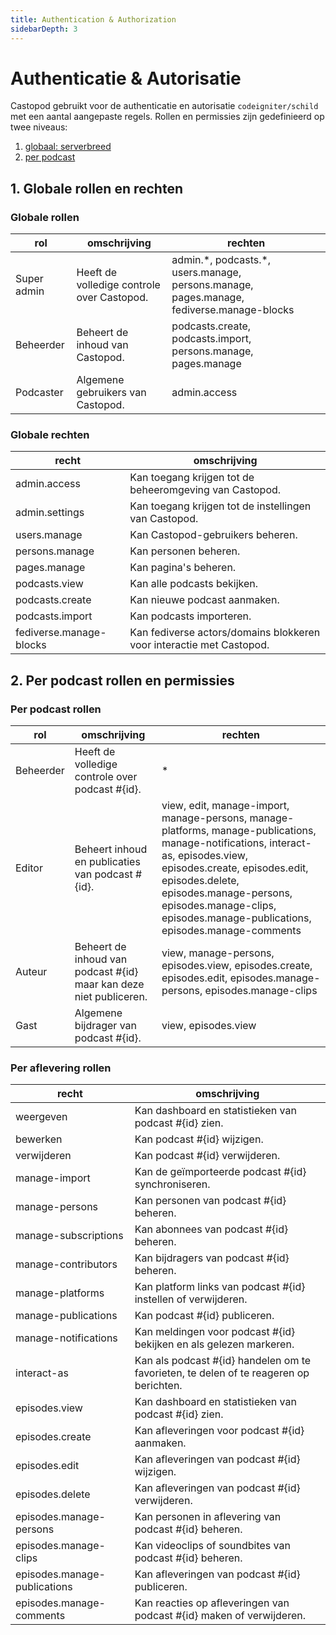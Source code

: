 ```yaml
---
title: Authentication & Authorization
sidebarDepth: 3
---
```


# Authenticatie & Autorisatie

Castopod gebruikt voor de authenticatie en autorisatie `codeigniter/schild` met
een aantal aangepaste regels. Rollen en permissies zijn gedefinieerd op twee
niveaus:

1. [globaal: serverbreed](#1-instance-wide-roles-and-permissions)
2. [per podcast](#2-per-podcast-roles-and-permissions)

## 1. Globale rollen en rechten

### Globale rollen

<!-- AUTH-INSTANCE-ROLES-LIST:START - Do not remove or modify this section -->

| rol         | omschrijving                               | rechten                                                                                    |
| ----------- | ------------------------------------------ | ------------------------------------------------------------------------------------------ |
| Super admin | Heeft de volledige controle over Castopod. | admin.\*, podcasts.\*, users.manage, persons.manage, pages.manage, fediverse.manage-blocks |
| Beheerder   | Beheert de inhoud van Castopod.            | podcasts.create, podcasts.import, persons.manage, pages.manage                             |
| Podcaster   | Algemene gebruikers van Castopod.          | admin.access                                                                               |

<!-- AUTH-INSTANCE-ROLES-LIST:END -->

### Globale rechten

<!-- AUTH-INSTANCE-PERMISSIONS-LIST:START - Do not remove or modify this section -->

| recht                   | omschrijving                                                         |
| ----------------------- | -------------------------------------------------------------------- |
| admin.access            | Kan toegang krijgen tot de beheeromgeving van Castopod.              |
| admin.settings          | Kan toegang krijgen tot de instellingen van Castopod.                |
| users.manage            | Kan Castopod-gebruikers beheren.                                     |
| persons.manage          | Kan personen beheren.                                                |
| pages.manage            | Kan pagina's beheren.                                                |
| podcasts.view           | Kan alle podcasts bekijken.                                          |
| podcasts.create         | Kan nieuwe podcast aanmaken.                                         |
| podcasts.import         | Kan podcasts importeren.                                             |
| fediverse.manage-blocks | Kan fediverse actors/domains blokkeren voor interactie met Castopod. |

<!-- AUTH-INSTANCE-PERMISSIONS-LIST:END -->

## 2. Per podcast rollen en permissies

### Per podcast rollen

<!-- AUTH-PODCAST-ROLES-LIST:START - Do not remove or modify this section -->

| rol       | omschrijving                                                       | rechten                                                                                                                                                                                                                                                                                     |
| --------- | ------------------------------------------------------------------ | ------------------------------------------------------------------------------------------------------------------------------------------------------------------------------------------------------------------------------------------------------------------------------------------- |
| Beheerder | Heeft de volledige controle over podcast #{id}.                    | \*                                                                                                                                                                                                                                                                                          |
| Editor    | Beheert inhoud en publicaties van podcast #{id}.                   | view, edit, manage-import, manage-persons, manage-platforms, manage-publications, manage-notifications, interact-as, episodes.view, episodes.create, episodes.edit, episodes.delete, episodes.manage-persons, episodes.manage-clips, episodes.manage-publications, episodes.manage-comments |
| Auteur    | Beheert de inhoud van podcast #{id} maar kan deze niet publiceren. | view, manage-persons, episodes.view, episodes.create, episodes.edit, episodes.manage-persons, episodes.manage-clips                                                                                                                                                                         |
| Gast      | Algemene bijdrager van podcast #{id}.                              | view, episodes.view                                                                                                                                                                                                                                                                         |

<!-- AUTH-PODCAST-ROLES-LIST:END -->

### Per aflevering rollen

<!-- AUTH-PODCAST-PERMISSIONS-LIST:START - Do not remove or modify this section -->

| recht                        | omschrijving                                                                           |
| ---------------------------- | -------------------------------------------------------------------------------------- |
| weergeven                    | Kan dashboard en statistieken van podcast #{id} zien.                                  |
| bewerken                     | Kan podcast #{id} wijzigen.                                                            |
| verwijderen                  | Kan podcast #{id} verwijderen.                                                         |
| manage-import                | Kan de geïmporteerde podcast #{id} synchroniseren.                                     |
| manage-persons               | Kan personen van podcast #{id} beheren.                                                |
| manage-subscriptions         | Kan abonnees van podcast #{id} beheren.                                                |
| manage-contributors          | Kan bijdragers van podcast #{id} beheren.                                              |
| manage-platforms             | Kan platform links van podcast #{id} instellen of verwijderen.                         |
| manage-publications          | Kan podcast #{id} publiceren.                                                          |
| manage-notifications         | Kan meldingen voor podcast #{id} bekijken en als gelezen markeren.                     |
| interact-as                  | Kan als podcast #{id} handelen om te favorieten, te delen of te reageren op berichten. |
| episodes.view                | Kan dashboard en statistieken van podcast #{id} zien.                                  |
| episodes.create              | Kan afleveringen voor podcast #{id} aanmaken.                                          |
| episodes.edit                | Kan afleveringen van podcast #{id} wijzigen.                                           |
| episodes.delete              | Kan afleveringen van podcast #{id} verwijderen.                                        |
| episodes.manage-persons      | Kan personen in aflevering van podcast #{id} beheren.                                  |
| episodes.manage-clips        | Kan videoclips of soundbites van podcast #{id} beheren.                                |
| episodes.manage-publications | Kan afleveringen van podcast #{id} publiceren.                                         |
| episodes.manage-comments     | Kan reacties op afleveringen van podcast #{id} maken of verwijderen.                   |

<!-- AUTH-PODCAST-PERMISSIONS-LIST:END -->
